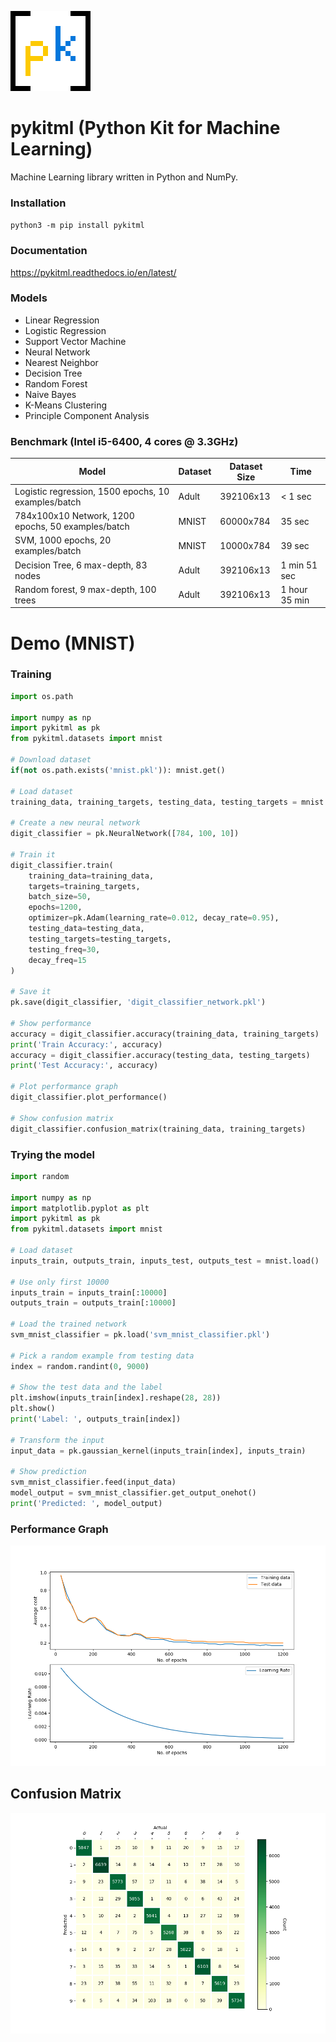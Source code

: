 ![pykitml logo](pykitml128.png)

# pykitml (Python Kit for Machine Learning)
Machine Learning library written in Python and NumPy.

### Installation

```python3 -m pip install pykitml```

### Documentation

https://pykitml.readthedocs.io/en/latest/

### Models
+ Linear Regression
+ Logistic Regression
+ Support Vector Machine
+ Neural Network
+ Nearest Neighbor
+ Decision Tree
+ Random Forest
+ Naive Bayes
+ K-Means Clustering
+ Principle Component Analysis

### Benchmark (Intel i5-6400, 4 cores @ 3.3GHz)

| Model                                               | Dataset | Dataset Size | Time          |
|-----------------------------------------------------|---------|--------------|---------------|
| Logistic regression, 1500 epochs, 10 examples/batch | Adult   | 392106x13    | < 1 sec       |
| 784x100x10 Network, 1200 epochs, 50 examples/batch  | MNIST   | 60000x784    | 35 sec        |
| SVM, 1000 epochs, 20 examples/batch                 | MNIST   | 10000x784    | 39 sec        |
| Decision Tree, 6 max-depth, 83 nodes                | Adult   | 392106x13    | 1 min 51 sec  |
| Random forest, 9 max-depth, 100 trees               | Adult   | 392106x13    | 1 hour 35 min |

# Demo (MNIST)
### Training
``` python
import os.path

import numpy as np
import pykitml as pk
from pykitml.datasets import mnist
    
# Download dataset
if(not os.path.exists('mnist.pkl')): mnist.get()

# Load dataset
training_data, training_targets, testing_data, testing_targets = mnist.load()
    
# Create a new neural network
digit_classifier = pk.NeuralNetwork([784, 100, 10])
    
# Train it
digit_classifier.train(
    training_data=training_data,
    targets=training_targets, 
    batch_size=50, 
    epochs=1200, 
    optimizer=pk.Adam(learning_rate=0.012, decay_rate=0.95), 
    testing_data=testing_data, 
    testing_targets=testing_targets,
    testing_freq=30,
    decay_freq=15
)
    
# Save it
pk.save(digit_classifier, 'digit_classifier_network.pkl')

# Show performance
accuracy = digit_classifier.accuracy(training_data, training_targets)
print('Train Accuracy:', accuracy)        
accuracy = digit_classifier.accuracy(testing_data, testing_targets)
print('Test Accuracy:', accuracy)
    
# Plot performance graph
digit_classifier.plot_performance()

# Show confusion matrix
digit_classifier.confusion_matrix(training_data, training_targets)
```

### Trying the model
```python
import random

import numpy as np
import matplotlib.pyplot as plt
import pykitml as pk
from pykitml.datasets import mnist

# Load dataset
inputs_train, outputs_train, inputs_test, outputs_test = mnist.load()

# Use only first 10000
inputs_train = inputs_train[:10000]
outputs_train = outputs_train[:10000]

# Load the trained network
svm_mnist_classifier = pk.load('svm_mnist_classifier.pkl')

# Pick a random example from testing data
index = random.randint(0, 9000)

# Show the test data and the label
plt.imshow(inputs_train[index].reshape(28, 28))
plt.show()
print('Label: ', outputs_train[index])

# Transform the input
input_data = pk.gaussian_kernel(inputs_train[index], inputs_train)

# Show prediction
svm_mnist_classifier.feed(input_data)
model_output = svm_mnist_classifier.get_output_onehot()
print('Predicted: ', model_output)
```

### Performance Graph

![Performance Graph](docs/demo_pics/neural_network_perf_graph.png)

## Confusion Matrix

![Confusion Matrix](docs/demo_pics/neural_network_confusion_matrix.png)
